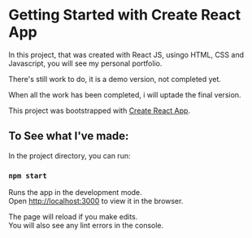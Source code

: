# Getting Started with Create React App

In this project, that was created with React JS, usingo HTML, CSS and Javascript, you will see my personal portfolio.

There's still work to do, it is a demo version, not completed yet.

When all the work has been completed, i will uptade the final version.

This project was bootstrapped with [Create React App](https://github.com/facebook/create-react-app).

## To See what I've made:

In the project directory, you can run:

### `npm start`

Runs the app in the development mode.\
Open [http://localhost:3000](http://localhost:3000) to view it in the browser.

The page will reload if you make edits.\
You will also see any lint errors in the console.

